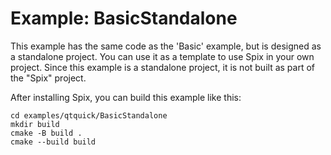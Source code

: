 # Example: BasicStandalone

This example has the same code as the 'Basic' example, but is designed as a standalone project. You can use it as a template to use Spix in your own project.
Since this example is a standalone project, it is not built as part of the "Spix" project.

After installing Spix, you can build this example like this:
```shell
cd examples/qtquick/BasicStandalone
mkdir build
cmake -B build .
cmake --build build
```

